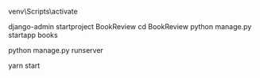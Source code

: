 <!-- Blockchain -->
venv\Scripts\activate

django-admin startproject BookReview
cd BookReview
python manage.py startapp books

python manage.py runserver

<!-- React -->
yarn start
